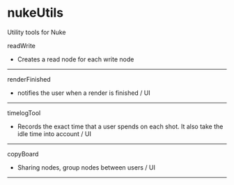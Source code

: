# nukeUtils
Utility tools for Nuke

readWrite
- Creates a read node for each write node
--------------------------------

renderFinished
- notifies the user when a render is finished / UI
--------------------------------

timelogTool
- Records the exact time that a user spends on each shot. It also take the idle time into account / UI
--------------------------------

copyBoard
- Sharing nodes, group nodes between users / UI
--------------------------------
